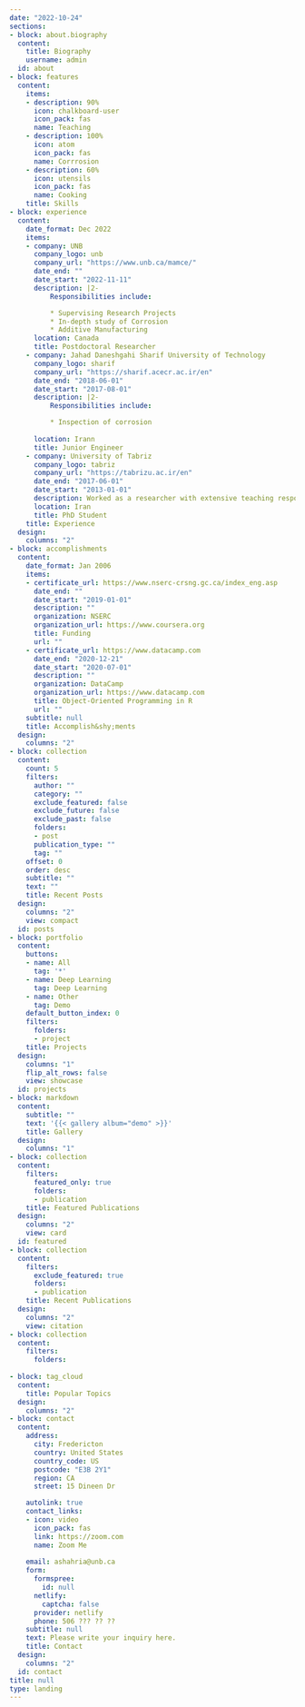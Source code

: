 ```yaml
---
date: "2022-10-24"
sections:
- block: about.biography
  content:
    title: Biography
    username: admin
  id: about
- block: features
  content:
    items:
    - description: 90%
      icon: chalkboard-user
      icon_pack: fas
      name: Teaching
    - description: 100%
      icon: atom
      icon_pack: fas
      name: Corrrosion
    - description: 60%
      icon: utensils
      icon_pack: fas
      name: Cooking
    title: Skills
- block: experience
  content:
    date_format: Dec 2022
    items:
    - company: UNB
      company_logo: unb
      company_url: "https://www.unb.ca/mamce/"
      date_end: ""
      date_start: "2022-11-11"
      description: |2-
          Responsibilities include:

          * Supervising Research Projects
          * In-depth study of Corrosion
          * Additive Manufacturing
      location: Canada
      title: Postdoctoral Researcher
    - company: Jahad Daneshgahi Sharif University of Technology
      company_logo: sharif
      company_url: "https://sharif.acecr.ac.ir/en"
      date_end: "2018-06-01"
      date_start: "2017-08-01"
      description: |2-
          Responsibilities include:

          * Inspection of corrosion
          
      location: Irann
      title: Junior Engineer
    - company: University of Tabriz
      company_logo: tabriz
      company_url: "https://tabrizu.ac.ir/en"
      date_end: "2017-06-01"
      date_start: "2013-01-01"
      description: Worked as a researcher with extensive teaching responsibilities.
      location: Iran
      title: PhD Student
    title: Experience
  design:
    columns: "2"
- block: accomplishments
  content:
    date_format: Jan 2006
    items:
    - certificate_url: https://www.nserc-crsng.gc.ca/index_eng.asp
      date_end: ""
      date_start: "2019-01-01"
      description: ""
      organization: NSERC
      organization_url: https://www.coursera.org
      title: Funding
      url: ""
    - certificate_url: https://www.datacamp.com
      date_end: "2020-12-21"
      date_start: "2020-07-01"
      description: ""
      organization: DataCamp
      organization_url: https://www.datacamp.com
      title: Object-Oriented Programming in R
      url: ""
    subtitle: null
    title: Accomplish&shy;ments
  design:
    columns: "2"
- block: collection
  content:
    count: 5
    filters:
      author: ""
      category: ""
      exclude_featured: false
      exclude_future: false
      exclude_past: false
      folders:
      - post
      publication_type: ""
      tag: ""
    offset: 0
    order: desc
    subtitle: ""
    text: ""
    title: Recent Posts
  design:
    columns: "2"
    view: compact
  id: posts
- block: portfolio
  content:
    buttons:
    - name: All
      tag: '*'
    - name: Deep Learning
      tag: Deep Learning
    - name: Other
      tag: Demo
    default_button_index: 0
    filters:
      folders:
      - project
    title: Projects
  design:
    columns: "1"
    flip_alt_rows: false
    view: showcase
  id: projects
- block: markdown
  content:
    subtitle: ""
    text: '{{< gallery album="demo" >}}'
    title: Gallery
  design:
    columns: "1"
- block: collection
  content:
    filters:
      featured_only: true
      folders:
      - publication
    title: Featured Publications
  design:
    columns: "2"
    view: card
  id: featured
- block: collection
  content:
    filters:
      exclude_featured: true
      folders:
      - publication
    title: Recent Publications
  design:
    columns: "2"
    view: citation
- block: collection
  content:
    filters:
      folders:
      
- block: tag_cloud
  content:
    title: Popular Topics
  design:
    columns: "2"
- block: contact
  content:
    address:
      city: Fredericton
      country: United States
      country_code: US
      postcode: "E3B 2Y1"
      region: CA
      street: 15 Dineen Dr

    autolink: true
    contact_links:
    - icon: video
      icon_pack: fas
      link: https://zoom.com
      name: Zoom Me
    
    email: ashahria@unb.ca
    form:
      formspree:
        id: null
      netlify:
        captcha: false
      provider: netlify
      phone: 506 ??? ?? ??
    subtitle: null
    text: Please write your inquiry here.
    title: Contact
  design:
    columns: "2"
  id: contact
title: null
type: landing
---
```

